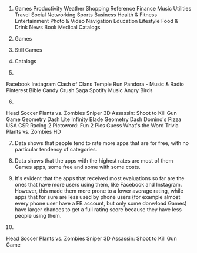 1.
	Games
	Productivity
	Weather
	Shopping
	Reference
	Finance
	Music
	Utilities
	Travel
	Social Networking
	Sports
	Business
	Health & Fitness
	Entertainment
	Photo & Video
	Navigation
	Education
	Lifestyle
	Food & Drink
	News
	Book
	Medical
	Catalogs
  
2. Games

3. Still Games

4. Catalogs

5. 
Facebook
Instagram
Clash of Clans
Temple Run
Pandora - Music & Radio
Pinterest
Bible
Candy Crush Saga
Spotify Music
Angry Birds

6. 
Head Soccer
Plants vs. Zombies
Sniper 3D Assassin: Shoot to Kill Gun Game
Geometry Dash Lite
Infinity Blade
Geometry Dash
Domino's Pizza USA
CSR Racing 2
Pictoword: Fun 2 Pics Guess What's the Word Trivia
Plants vs. Zombies HD

7. Data shows that people tend to rate more apps that are for free, with no particular tendency of categories.

8. Data shows that the apps with the highest rates are most of them Games apps, some free and some with some costs.

9. It's evident that the apps that received most evaluations so far are the ones that have more users using them, like Facebook and Instagram. 
However, this made them more prone to a lower average rating, while apps that for sure are less used by phone users 
(for example almost every phone user have a FB account, but only some donwload Games) have larger chances to get a full rating score because they have less people using them.

10. 
Head Soccer
Plants vs. Zombies
Sniper 3D Assassin: Shoot to Kill Gun Game
